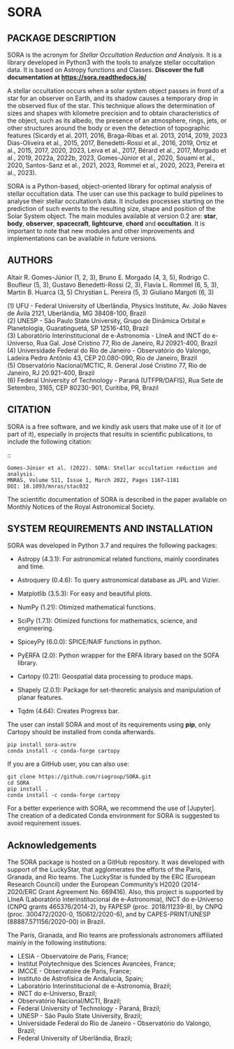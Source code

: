 SORA
====

PACKAGE DESCRIPTION
-------------------

SORA is the acronym for *Stellar Occultation Reduction and Analysis*.
It is a library developed in Python3 with the tools to analyze stellar
occultation data. It is based on Astropy functions and Classes.
**Discover the full documentation at https://sora.readthedocs.io/**

A stellar occultation occurs when a solar system object passes in front
of a star for an observer on Earth, and its shadow causes a temporary
drop in the observed flux of the star. This technique allows the
determination of sizes and shapes with kilometre precision and to obtain
characteristics of the object, such as its albedo, the presence of an
atmosphere, rings, jets, or other structures around the body or even
the detection of topographic features (Sicardy et al. 2011, 2016,
Braga-Ribas et al. 2013, 2014, 2019, 2023 Dias-Oliveira et al., 2015, 2017,
Benedetti-Rossi et al., 2016, 2019, Ortiz et al., 2015, 2017, 2020, 2023,
Leiva et al., 2017, Bérard et al., 2017, Morgado et al., 2019, 2022a, 2022b, 2023, 
Gomes-Júnior et al., 2020, Souami et al., 2020, Santos-Sanz et al., 2021, 2023,
Rommel et al., 2020, 2023, Pereira et al., 2023).

SORA is a Python-based, object-oriented library for optimal analysis of
stellar occultation data. The user can use this package to build pipelines
to analyse their stellar occultation’s data. It includes processes starting
on the prediction of such events to the resulting size, shape and position of
the Solar System object. The main modules available at version 0.2
are: **star**, **body**, **observer**, **spacecraft**, **lightcurve**, **chord** 
and **occultation**. It is important to note that new modules and other
improvements and implementations can be available in future versions.

AUTHORS
-------

Altair R. Gomes-Júnior (1, 2, 3),
Bruno E. Morgado (4, 3, 5),
Rodrigo C. Boufleur (5, 3),
Gustavo Benedetti-Rossi (2, 3),
Flavia L. Rommel (6, 5, 3),
Martin B. Huarca (3, 5)
Chrystian L. Pereira (5, 3)
Giuliano Margoti (6, 3)

(1) UFU - Federal University of Uberlândia, Physics Institute, Av. João Naves de Ávila 2121, Uberlândia, MG 38408-100, Brazil</br>
(2) UNESP - São Paulo State University, Grupo de Dinâmica Orbital e Planetologia, Guaratinguetá, SP 12516-410, Brazil</br>
(3) Laboratório Interinstitucional de e-Astronomia - LIneA and INCT do e-Universo, Rua Gal. José Cristino 77, Rio de Janeiro, RJ 20921-400, Brazil</br>
(4) Universidade Federal do Rio de Janeiro - Observatório do Valongo, Ladeira Pedro Antônio 43, CEP 20.080-090, Rio de Janeiro, Brazil</br>
(5) Observatório Nacional/MCTIC, R. General José Cristino 77, Rio de Janeiro, RJ 20.921-400, Brazil</br>
(6) Federal University of Technology - Paraná (UTFPR/DAFIS), Rua Sete de Setembro, 3165, CEP 80230-901, Curitiba, PR, Brazil</br>

CITATION
--------

SORA is a free software, and we kindly ask users that make use of it (or of part of it), especially in projects that results in scientific publications, to include the following citation:

::

    Gomes-Júnior et al. (2022). SORA: Stellar occultation reduction and analysis.
    MNRAS, Volume 511, Issue 1, March 2022, Pages 1167–1181
    DOI: 10.1093/mnras/stac032


The scientific documentation of SORA is described in the paper available on Monthly Notices
of the Royal Astronomical Society.

SYSTEM REQUIREMENTS AND INSTALLATION
------------------------------------

SORA was developed in Python 3.7 and requires the following packages:

-  Astropy (4.3.1): For astronomical related functions, mainly coordinates and time.

-  Astroquery (0.4.6): To query astronomical database as JPL and Vizier.

-  Matplotlib (3.5.3): For easy and beautiful plots.

-  NumPy (1.21): Otimized mathematical functions.

-  SciPy (1.7.1): Otimized functions for mathematics, science, and engineering.

-  SpiceyPy (6.0.0): SPICE/NAIF functions in python.

-  PyERFA (2.0): Python wrapper for the ERFA library based on the SOFA library.

-  Cartopy (0.21): Geospatial data processing to produce maps.

-  Shapely (2.0.1): Package for set-theoretic analysis and manipulation of planar features.

-  Tqdm (4.64): Creates Progress bar.

The user can install SORA and most of its requirements using **pip**, only
Cartopy should be installed from conda afterwards.

```shell
pip install sora-astro
conda install -c conda-forge cartopy
```

If you are a GitHub user, you can also use:

```shell
git clone https://github.com/riogroup/SORA.git
cd SORA
pip install .
conda install -c conda-forge cartopy
```

For a better experience with SORA, we recommend the use of [Jupyter]. The creation of a dedicated Conda environment for SORA is suggested to avoid requirement issues.

Acknowledgements
----------------

The SORA package is hosted on a GitHub repository. It was developed with support
of the LuckyStar, that agglomerates the efforts of the Paris, Granada, and Rio
teams. The LuckyStar is funded by the ERC (European Research Council)
under the European Community’s H2020 (2014-2020/ERC Grant Agreement No. 669416). Also,
this project is supported by LIneA (Laboratório Interinstitucional de e-Astronomia),
INCT do e-Universo (CNPQ grants 465376/2014-2), by FAPESP (proc. 2018/11239-8), by CNPQ
(proc. 300472/2020-0, 150612/2020-6), and by CAPES-PRINT/UNESP (88887.571156/2020-00)
in Brazil.

The Paris, Granada, and Rio teams are professionals astronomers affiliated mainly in the following
institutions:

* LESIA - Observatoire de Paris, France;
* Institut Polytechnique des Sciences Avancées, France;
* IMCCE - Observatoire de Paris, France;
* Instituto de Astrofísica de Andalucía, Spain;
* Laboratório Interinstitucional de e-Astronomia, Brazil;
* INCT do e-Universo, Brazil;
* Observatório Nacional/MCTI, Brazil;
* Federal University of Technology - Paraná, Brazil;
* UNESP - São Paulo State University, Brazil;
* Universidade Federal do Rio de Janeiro - Observatório do Valongo, Brazil;
* Federal University of Uberlândia, Brazil;
